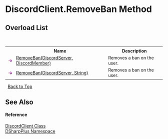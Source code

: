 # DiscordClient.RemoveBan Method 
 


## Overload List
&nbsp;<table><tr><th></th><th>Name</th><th>Description</th></tr><tr><td>![Public method](media/pubmethod.gif "Public method")</td><td><a href="6d2f2621-72d5-616f-853d-16aad4f23610">RemoveBan(DiscordServer, DiscordMember)</a></td><td>
Removes a ban on the user.</td></tr><tr><td>![Public method](media/pubmethod.gif "Public method")</td><td><a href="8c788c90-4f13-d20e-84ef-8d2a372fc7c7">RemoveBan(DiscordServer, String)</a></td><td>
Removes a ban on the user.</td></tr></table>&nbsp;
<a href="#discordclient.removeban-method">Back to Top</a>

## See Also


#### Reference
<a href="8f8cbf24-03e9-53cc-389f-2ba10a699065">DiscordClient Class</a><br /><a href="503971eb-de5e-a570-9922-de9500a9b1cc">DSharpPlus Namespace</a><br />